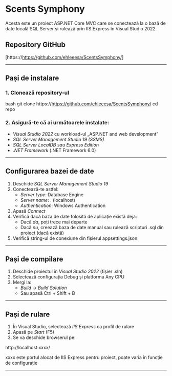 # Scents Symphony

Acesta este un proiect ASP.NET Core MVC care se conectează la o bază de date locală SQL Server și rulează prin IIS Express în Visual Studio 2022.

## Repository GitHub

[https://https://github.com/ehleeesa/ScentsSymphony/]

---

## Pași de instalare

### 1. Clonează repository-ul

bash
git clone https://https://github.com/ehleeesa/ScentsSymphony/
cd repo


### 2. Asigură-te că ai următoarele instalate:

- *Visual Studio 2022* cu workload-ul „ASP.NET and web development”
- *SQL Server Management Studio 19 (SSMS)*
- *SQL Server LocalDB sau Express Edition*
- *.NET Framework* (.NET Framework 6.0)

---

## Configurarea bazei de date

1. Deschide *SQL Server Management Studio 19*
2. Conectează-te astfel:
   - *Server type*: Database Engine  
   - *Server name*: . (localhost)
   - *Authentication*: Windows Authentication
3. Apasă *Connect*
4. Verifică dacă baza de date folosită de aplicație există deja:
   - Dacă *da*, poți trece mai departe
   - Dacă *nu*, creează baza de date manual sau rulează scripturi .sql din proiect (dacă există)
5. Verifică string-ul de conexiune din fișierul appsettings.json:

<connectionStrings>
  <add name="DefaultConnection"
       connectionString="Data Source=.;Initial Catalog=ScentsSymphony;Integrated Security=True"
       providerName="System.Data.SqlClient" />
</connectionStrings>


---

## Pași de compilare

1. Deschide proiectul în *Visual Studio 2022* (fișier .sln)
2. Selectează configurația Debug și platforma Any CPU
3. Mergi la:
   - *Build* → *Build Solution*
   - Sau apasă Ctrl + Shift + B

---

## Pași de rulare

1. În Visual Studio, selectează *IIS Express* ca profil de rulare
2. Apasă pe *Start* (F5)
3. Se va deschide browserul pe:


http://localhost:xxxx/


xxxx este portul alocat de IIS Express pentru proiect, poate varia în funcție de configurație

---
